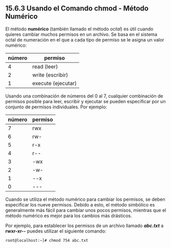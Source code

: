 ## 15.6.3 Usando el Comando chmod - Método Numérico
El método __numérico__ (también llamado el método _octal_) es útil cuando quieres cambiar muchos permisos en un archivo. Se basa en el sistema octal de numeración en el que a cada tipo de permiso se le asigna un valor numérico:

número|permiso
-|-
4	|read (leer)
2	|write (escribir)
1	|execute (ejecutar)

Usando una combinación de números del 0 al 7, cualquier combinación de permisos posible para leer, escribir y ejecutar se pueden especificar por un conjunto de permisos individuales. Por ejemplo:

número|permiso
-|-
7	|rwx
6	|rw-
5	|r-x
4	|r--
3	|-wx
2	|-w-
1	|--x
0	|---
Cuando se utiliza el método numérico para cambiar los permisos, se deben especificar los nueve permisos. Debido a esto, el método simbólico es generalmente más fácil para cambiar unos pocos permisos, mientras que el método numérico es mejor para los cambios más drásticos.

Por ejemplo, para establecer los permisos de un archivo llamado ___abc.txt___ a __rwxr-xr--__ puedes utilizar el siguiente comando:

```shell-session
root@localhost:~]# chmod 754 abc.txt
```
